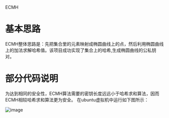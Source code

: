 ECMH

# 基本思路
ECMH整体思路是：先把集合里的元素映射成椭圆曲线上的点，然后利用椭圆曲线上的加法求解哈希值。该项目成功实现了集合上的哈希,生成椭圆曲线的公私钥对。


# 部分代码说明



为达到相同的安全性，ECMH算法需要的密钥长度远远小于哈希求和算法，因而ECMH相较哈希求和算法更为安全。
在ubuntu虚拟机中运行如下图所示：



![image](https://user-images.githubusercontent.com/75195549/180392780-ecf2fd9e-5482-487a-963d-9f44179284ad.png)




